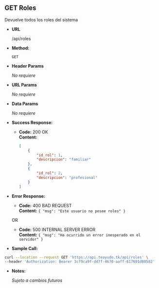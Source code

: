 **GET Roles**
----
  Devuelve todos los roles del sistema

* **URL**

  /api/roles

* **Method:**

  `GET`
  
*  **Header Params**

   _No requiere_ 

*  **URL Params**

   _No requiere_ 

* **Data Params**

   _No requiere_ 

* **Success Response:**

  * **Code:** 200 OK <br />
    **Content:**
    ```json
    [
		{
			"id_rol": 1,
			"descripcion": "familiar"
		},
		{
			"id_rol": 2,
			"descripcion": "profesional"
		}
    ]
    ```
 
* **Error Response:**

  * **Code:** 400 BAD REQUEST <br />
    **Content:** `{ "msg": "Este usuario no posee roles" }`

  OR

  * **Code:** 500 INTERNAL SERVER ERROR <br />
    **Content:** `{ "msg": "Ha ocurrido un error inesperado en el servidor" }`

* **Sample Call:**

```bash
curl --location --request GET 'https://api.teayudo.tk/api/roles' \
--header 'Authorization: Bearer 3cf9ca9f-dd7f-4670-aaff-617691d80582'
```

* **Notes:**

  _Sujeto a cambios futuros_

